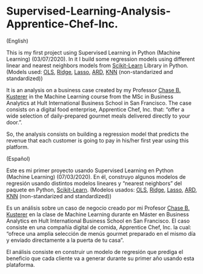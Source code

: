 # Supervised-Learning-Analysis-Apprentice-Chef-Inc.
(English)

This is my first project using Supervised Learning in Python (Machine Learning) (03/07/2020). In it I build some regression models using different linear and nearest neighbors models from <a href="https://scikit-learn.org/stable/">Scikit-Learn</a> Library in Python. (Models used: <a href="https://scikit-learn.org/stable/modules/linear_model.html#ordinary-least-squares">OLS</a>, <a href="https://scikit-learn.org/stable/modules/linear_model.html#ridge-regression-and-classification">Ridge</a>, <a href="https://scikit-learn.org/stable/modules/linear_model.html#lasso">Lasso</a>, <a href="https://scikit-learn.org/stable/modules/linear_model.html#bayesian-regression">ARD</a>, <a href="https://scikit-learn.org/stable/modules/neighbors.html">KNN</a> (non-standarized and standardized))

It is an analysis on a business case created by my Professor <a href="https://www.linkedin.com/in/kusterer/">Chase B. Kusterer</a> in the Machine Learning course from the MSc in Business Analytics at Hult International Business School in San Francisco. The case consists on a digital food enterprise, Apprentice Chef, Inc.  that: “offer a wide selection of daily-prepared gourmet meals delivered directly to your door.”.

So, the analysis consists on building a regression model that predicts the revenue that each customer is going to pay in his/her first year using this platform.



(Español)

Este es mi primer proyecto usando Supervised Learning en Python (Machine Learning) (07/03/2020). En él, construyo algunos modelos de regresión usando distintos modelos lineares y “nearest neighbors” del paquete en Python, <a href="https://scikit-learn.org/stable/">Scikit-Learn</a>. (Modelos usados: <a href="https://scikit-learn.org/stable/modules/linear_model.html#ordinary-least-squares">OLS</a>, <a href="https://scikit-learn.org/stable/modules/linear_model.html#ridge-regression-and-classification">Ridge</a>, <a href="https://scikit-learn.org/stable/modules/linear_model.html#lasso">Lasso</a>, <a href="https://scikit-learn.org/stable/modules/linear_model.html#bayesian-regression">ARD</a>, <a href="https://scikit-learn.org/stable/modules/neighbors.html">KNN</a> (non-standarized and standardized))

Es un análisis sobre un caso de negocio creado por mi Profesor <a href="https://www.linkedin.com/in/kusterer/">Chase B. Kusterer</a> en la clase de Machine Learning durante en Máster en Business Analytics en Hult International Business School en San Francisco. El caso consiste en una compañía digital de comida, Apprentice Chef, Inc. la cual: “ofrece una amplia selección de menús gourmet preparado en el mismo día y enviado directamente a la puerta de tu casa”.

El análisis consiste en construir un modelo de regresión que prediga el beneficio que cada cliente va a generar durante su primer año usando esta plataforma.
